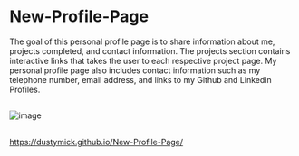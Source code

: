 # New-Profile-Page
The goal of this personal profile page is to share information about me, projects completed, and contact information.  The projects section contains interactive links that takes the user to each respective project page.  My personal profile page also includes contact information such as my telephone number, email address, and links to my Github and Linkedin Profiles.
##
![image](https://user-images.githubusercontent.com/75334749/113448587-c0f22d00-93c1-11eb-8b26-268b23395b49.png)
##
https://dustymick.github.io/New-Profile-Page/
